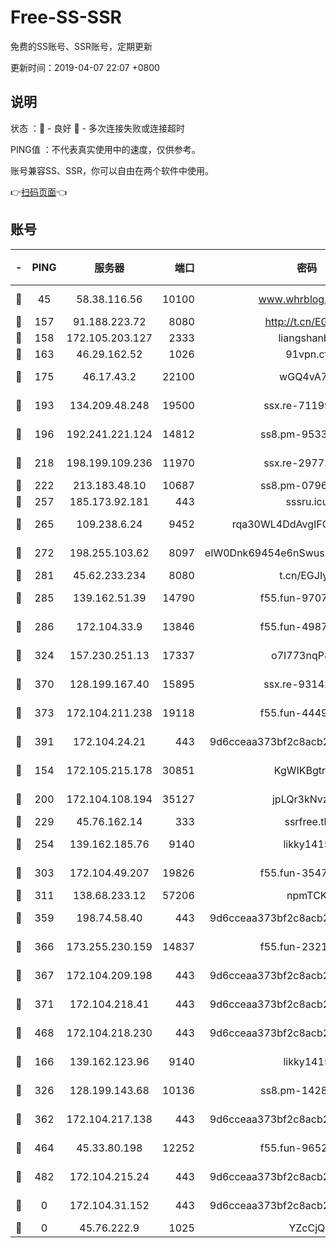 # Free-SS-SSR

免费的SS账号、SSR账号，定期更新

更新时间：2019-04-07 22:07 +0800

## 说明

状态     ：🙂 - 良好 🙁 - 多次连接失败或连接超时

PING值   ：不代表真实使用中的速度，仅供参考。

账号兼容SS、SSR，你可以自由在两个软件中使用。

👉[扫码页面](https://liesauer.github.io/Free-SS-SSR/)👈

## 账号

|-|PING|服务器|端口|密码|加密方式|区域|
|:----:|:----:|:-----:|-----:|:----:|:----:|:----:|
|🙂|45|58.38.116.56|10100|www.whrblog.online|aes-256-cfb|CN|
|🙂|157|91.188.223.72|8080|http://t.cn/EGJIyrl|rc4-md5|RU|
|🙂|158|172.105.203.127|2333|liangshanbo|chacha20|JP|
|🙂|163|46.29.162.52|1026|91vpn.cf|rc4-md5|RU|
|🙂|175|46.17.43.2|22100|wGQ4vA7D|aes-256-gcm|RU|
|🙂|193|134.209.48.248|19500|ssx.re-71199859|aes-256-cfb|US|
|🙂|196|192.241.221.124|14812|ss8.pm-95331690|aes-256-cfb|US|
|🙂|218|198.199.109.236|11970|ssx.re-29772885|aes-256-cfb|US|
|🙂|222|213.183.48.10|10687|ss8.pm-07968804|rc4-md5|RU|
|🙂|257|185.173.92.181|443|sssru.icu|rc4-md5|RU|
|🙂|265|109.238.6.24|9452|rqa30WL4DdAvgIFG6Fs3znzTa|aes-256-cfb|FR|
|🙂|272|198.255.103.62|8097|eIW0Dnk69454e6nSwuspv9DmS201tQ0D|aes-256-cfb|US|
|🙂|281|45.62.233.234|8080|t.cn/EGJIyrl|rc4-md5|CA|
|🙂|285|139.162.51.39|14790|f55.fun-97070038|aes-256-cfb|SG|
|🙂|286|172.104.33.9|13846|f55.fun-49871039|aes-256-cfb|SG|
|🙂|324|157.230.251.13|17337|o7I773nqP8ug|aes-256-cfb|SG|
|🙂|370|128.199.167.40|15895|ssx.re-93142240|aes-256-cfb|SG|
|🙂|373|172.104.211.238|19118|f55.fun-44497695|aes-256-cfb|US|
|🙂|391|172.104.24.21|443|9d6cceaa373bf2c8acb22e60b6a58be6|aes-256-cfb|US|
|🙂|154|172.105.215.178|30851|KgWIKBgtrjzT|aes-256-cfb|JP|
|🙂|200|172.104.108.194|35127|jpLQr3kNvzJG|aes-256-cfb|JP|
|🙂|229|45.76.162.14|333|ssrfree.tk|rc4|SG|
|🙂|254|139.162.185.76|9140|likky1415|aes-256-cfb|DE|
|🙂|303|172.104.49.207|19826|f55.fun-35476312|aes-256-cfb|SG|
|🙂|311|138.68.233.12|57206|npmTCK|rc4-md5|US|
|🙂|359|198.74.58.40|443|9d6cceaa373bf2c8acb22e60b6a58be6|aes-256-cfb|US|
|🙂|366|173.255.230.159|14837|f55.fun-23212230|aes-256-cfb|US|
|🙂|367|172.104.209.198|443|9d6cceaa373bf2c8acb22e60b6a58be6|aes-256-cfb|US|
|🙂|371|172.104.218.41|443|9d6cceaa373bf2c8acb22e60b6a58be6|aes-256-cfb|US|
|🙂|468|172.104.218.230|443|9d6cceaa373bf2c8acb22e60b6a58be6|aes-256-cfb|US|
|🙁|166|139.162.123.96|9140|likky1415|aes-256-cfb|JP|
|🙁|326|128.199.143.68|10136|ss8.pm-14281446|aes-256-cfb|SG|
|🙁|362|172.104.217.138|443|9d6cceaa373bf2c8acb22e60b6a58be6|aes-256-cfb|US|
|🙁|464|45.33.80.198|12252|f55.fun-96521268|aes-256-cfb|US|
|🙁|482|172.104.215.24|443|9d6cceaa373bf2c8acb22e60b6a58be6|aes-256-cfb|US|
|🙁|0|172.104.31.152|443|9d6cceaa373bf2c8acb22e60b6a58be6|aes-256-cfb|US|
|🙁|0|45.76.222.9|1025|YZcCjQ|rc4-md5|JP|
